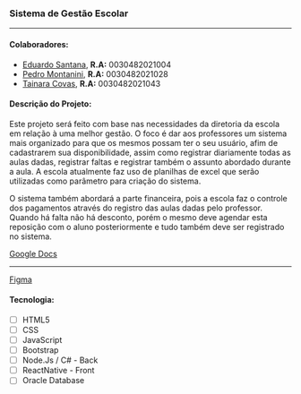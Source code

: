 <h3>Sistema de Gestão Escolar</h3>
<hr>

<h4>Colaboradores:</h4>
<p>
<ul>
  <li><a target="" href="https://github.com/edusantanak">Eduardo Santana</a>, <strong>R.A:</strong> 0030482021004</li>  
  <li><a target="" href="https://github.com/Pedroteodoro25">Pedro Montanini</a>, <strong>R.A:</strong> 0030482021028</li>
  <li><a target="" href="https://github.com/thaycn">Tainara Covas</a>, <strong>R.A:</strong> 0030482021043</li>
</ul>
</p>

<h4>Descrição do Projeto:</h4>
<p> Este projeto será feito com base nas necessidades da diretoria da escola em relação à uma melhor gestão. O foco é dar aos professores um sistema mais organizado para que os mesmos possam ter o seu usuário, afim de cadastrarem sua disponibilidade, assim como registrar diariamente todas as aulas dadas, registrar faltas e registrar também o assunto abordado durante a aula. A escola atualmente faz uso de planilhas de excel que serão utilizadas como parâmetro para criação do sistema.
</p>
<p>O sistema também abordará a parte financeira, pois a escola faz o controle dos pagamentos através do registro das aulas dadas pelo professor. Quando há falta não há desconto, porém o mesmo deve agendar esta reposição com o aluno posteriormente e tudo também deve ser registrado no sistema.
</p> 
  
<a target="" href="https://docs.google.com/document/d/1jTrP753i-xAE6yHB6kbIvIncDcKVIpGOjpqD0AE-OQU/edit?usp=sharing">Google Docs</a>
<hr>
<a target="" href="https://www.figma.com/file/F8xyuRuZK2wDRcrpvuL299/P%C3%A1gina-Inicial?node-id=94%3A287">Figma</a>


<h4>Tecnologia:</h4>

- [ ] HTML5
- [ ] CSS
- [ ] JavaScript
- [ ] Bootstrap
- [ ] Node.Js / C# - Back
- [ ] ReactNative - Front
- [ ] Oracle Database
